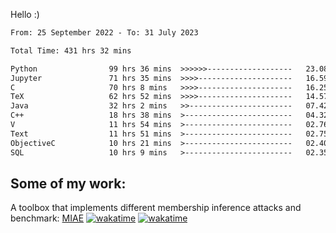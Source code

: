 Hello :)


<!--START_SECTION:waka-->

```txt
From: 25 September 2022 - To: 31 July 2023

Total Time: 431 hrs 32 mins

Python                99 hrs 36 mins  >>>>>>-------------------   23.08 %
Jupyter               71 hrs 35 mins  >>>>---------------------   16.59 %
C                     70 hrs 8 mins   >>>>---------------------   16.25 %
TeX                   62 hrs 52 mins  >>>>---------------------   14.57 %
Java                  32 hrs 2 mins   >>-----------------------   07.42 %
C++                   18 hrs 38 mins  >------------------------   04.32 %
V                     11 hrs 54 mins  >------------------------   02.76 %
Text                  11 hrs 51 mins  >------------------------   02.75 %
ObjectiveC            10 hrs 21 mins  >------------------------   02.40 %
SQL                   10 hrs 9 mins   >------------------------   02.35 %
```

<!--END_SECTION:waka-->

## Some of my work: 

A toolbox that implements different membership inference attacks and benchmark: [MIAE](https://github.com/RPI-DSPlab) [![wakatime](https://wakatime.com/badge/user/18ac89f5-baf8-49e6-a5ee-d9272435ce3a/project/3e6541fd-578f-4d9d-9080-f2a42b2d10e1.svg)](https://wakatime.com/badge/user/18ac89f5-baf8-49e6-a5ee-d9272435ce3a/project/3e6541fd-578f-4d9d-9080-f2a42b2d10e1) [![wakatime](https://wakatime.com/badge/user/18ac89f5-baf8-49e6-a5ee-d9272435ce3a/project/5d5826e9-c6d6-4d86-8b00-0d1608c5f167.svg)](https://wakatime.com/badge/user/18ac89f5-baf8-49e6-a5ee-d9272435ce3a/project/5d5826e9-c6d6-4d86-8b00-0d1608c5f167)

